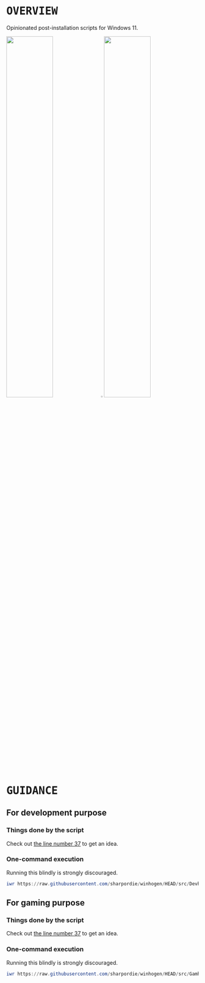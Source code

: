 # <samp>OVERVIEW</samp>

Opinionated post-installation scripts for Windows 11.

<img src="https://fakeimg.pl/852x480/000/fff" width="49.25%"/><img src="https://upload.wikimedia.org/wikipedia/commons/c/ca/1x1.png" width="1.5%"/><img src="https://fakeimg.pl/852x480/000/fff" width="49.25%"/>

# <samp>GUIDANCE</samp>

## For development purpose

### Things done by the script

Check out [the line number 37](src/Devhogen.ps1#L37) to get an idea.

### One-command execution

Running this blindly is strongly discouraged.

```powershell
iwr https://raw.githubusercontent.com/sharpordie/winhogen/HEAD/src/Devhogen.ps1 -o $env:temp\Devhogen.ps1 | powershell -ep bypass $env:temp\Devhogen.ps1
```

## For gaming purpose

### Things done by the script

Check out [the line number 37](src/Gamhogen.ps1#L37) to get an idea.

### One-command execution

Running this blindly is strongly discouraged.

```powershell
iwr https://raw.githubusercontent.com/sharpordie/winhogen/HEAD/src/Gamhogen.ps1 -o $env:temp\Gamhogen.ps1 | powershell -ep bypass $env:temp\Gamhogen.ps1
```